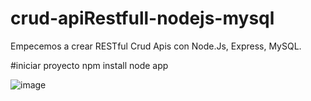 # crud-apiRestfull-nodejs-mysql
Empecemos a crear RESTful Crud Apis con Node.Js, Express, MySQL.

#iniciar proyecto
npm install
node app

![image](https://user-images.githubusercontent.com/42421550/61588020-f3121b80-ab59-11e9-832c-b1d144f7ce53.png)
